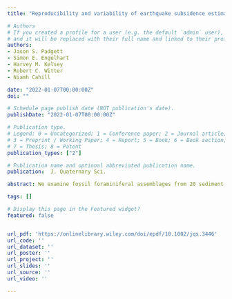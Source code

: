 ```yaml
---
title: "Reproducibility and variability of earthquake subsidence estimates from saltmarshes of a Cascadia estuary"

# Authors
# If you created a profile for a user (e.g. the default `admin` user), write the username (folder name) here 
# and it will be replaced with their full name and linked to their profile.
authors:
- Jason S. Padgett 
- Simon E. Engelhart
- Harvey M. Kelsey
- Robert C. Witter
- Niamh Cahill

date: "2022-01-07T00:00:00Z"
doi: ""

# Schedule page publish date (NOT publication's date).
publishDate: "2022-01-07T00:00:00Z"

# Publication type.
# Legend: 0 = Uncategorized; 1 = Conference paper; 2 = Journal article;
# 3 = Preprint / Working Paper; 4 = Report; 5 = Book; 6 = Book section;
# 7 = Thesis; 8 = Patent
publication_types: ["2"]

# Publication name and optional abbreviated publication name.
publication:  J. Quaternary Sci.

abstract: We examine fossil foraminiferal assemblages from 20 sediment cores to assess sudden relative sea-level (RSL) changes across three mud-over-peat contacts at three salt marshes in northern Humboldt Bay, California. We use a validated foraminiferal-based Bayesian transfer function to evaluate the variability of subsidence stratigraphy at a range of 30-6000 m across an estuary. We use the consistency in RSL reconstructions to support estimates of coseismic subsidence from megathrust earthquakes. 

tags: []

# Display this page in the Featured widget?
featured: false


url_pdf: 'https://onlinelibrary.wiley.com/doi/epdf/10.1002/jqs.3446'
url_code: ''
url_dataset: ''
url_poster: ''
url_project: ''
url_slides: ''
url_source: ''
url_video: ''

---
```


